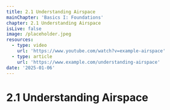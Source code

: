 ```yaml
---
title: 2.1 Understanding Airspace
mainChapter: 'Basics I: Foundations'
chapter: 2.1 Understanding Airspace
isLive: false
image: /placeholder.jpeg
resources:
  - type: video
    url: 'https://www.youtube.com/watch?v=example-airspace'
  - type: article
    url: 'https://www.example.com/understanding-airspace'
date: '2025-01-06'
---
```


# 2.1 Understanding Airspace
